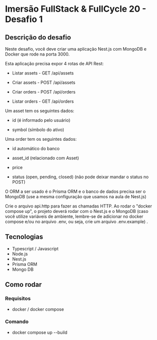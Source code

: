 # Imersão FullStack & FullCycle 20 - Desafio 1

## Descrição do desafio

Neste desafio, você deve criar uma aplicação Nest.js com MongoDB e Docker que rode na porta 3000.

Esta aplicação precisa expor 4 rotas de API Rest:

- Listar assets - GET /api/assets

- Criar assets - POST /api/assets

- Criar orders - POST /api/orders

- Listar orders - GET /api/orders

Um asset tem os seguintes dados:

- id (é informado pelo usuário)

- symbol (símbolo do ativo)

Uma order tem os seguintes dados:

- id automático do banco

- asset_id (relacionado com Asset)

- price

- status (open, pending, closed) (não pode deixar mandar o status no POST)

O ORM a ser usado é o Prisma ORM e o banco de dados precisa ser o MongoDB (use a mesma configuração que usamos na aula de Nest.js)

Crie o arquivo api.http para fazer as chamadas HTTP. Ao rodar o "docker compose up", o projeto deverá rodar com o Nest.js e o MongoDB (caso você utilize variáveis de ambiente, lembre-se de adicionar no docker compose e/ou no arquivo .env, ou seja, crie um arquivo .env.example) .

## Tecnologias

- Typescript / Javascript
- Node.js
- Nest.js
- Prisma ORM
- Mongo DB

## Como rodar

### Requisitos

- docker / docker compose

### Comando

- docker compose up --build
